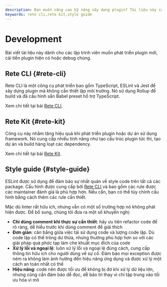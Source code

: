 ```yaml
---
description: Bạn muốn nâng cao kỹ năng xây dựng plugin? Tài liệu này cung cấp nguồn lực để cải thiện plugin hiện có hoặc phát triển plugin mới. Khám phá công cụ Rete CLI và Rete Kit để phát triển hiệu quả hơn
keywords: rete cli,rete kit,style guide
---
```


# Development

Bài viết tài liệu này dành cho các lập trình viên muốn phát triển plugin mới, cải tiến plugin hiện có hoặc debug chúng.

## Rete CLI {#rete-cli}

Rete CLI là một công cụ phát triển bao gồm TypeScript, ESLint và Jest để xây dựng plugin mà không cần thiết lập môi trường. Nó sử dụng Rollup để build và đã cấu hình sẵn Babel preset hỗ trợ TypeScript.

Xem chi tiết tại bài [Rete CLI](/docs/development/rete-cli).

## Rete Kit {#rete-kit}

Công cụ này nhằm tăng hiệu quả khi phát triển plugin hoặc dự án sử dụng framework. Nó cung cấp nhiều tính năng như tạo cấu trúc plugin tức thì, tạo dự án và build hàng loạt các dependency.

Xem chi tiết tại bài [Rete Kit](/docs/development/rete-kit).

## Style guide {#style-guide}

ESLint được sử dụng để đảm bảo sự nhất quán về style code trên tất cả các package. Cấu hình được cung cấp bởi [Rete CLI](#rete-cli) và bao gồm các rule được các maintainer đánh giá là phù hợp hơn. Nếu cần, bạn có thể tùy chỉnh cấu hình bằng cách thêm các rule cần thiết.

Mặc dù linter rất hữu ích, nhưng vẫn có một số trường hợp nó không phát hiện được. Để bổ sung, chúng tôi đưa ra một số khuyến nghị:

- **Chỉ dùng comment khi thực sự cần thiết**: hãy ưu tiên refactor code để rõ ràng, dễ hiểu trước khi dùng comment để giải thích
- **Đơn giản**: cân bằng giữa việc tái sử dụng code và lượng code lặp. Dù code lặp có thể trông dư thừa, nhưng thường phù hợp hơn so với các giải pháp quá phức tạp làm che khuất mục đích của code
- **Xử lý lỗi và ngoại lệ**: luôn xử lý lỗi và ngoại lệ đúng cách, cung cấp thông tin hữu ích cho người dùng về sự cố. Đảm bảo mọi exception được ném ra không làm ảnh hưởng đến hiệu năng ứng dụng và được xử lý một cách an toàn nhất có thể
- **Hiệu năng**: code nên được tối ưu để không bị đơ khi xử lý dữ liệu lớn, nhưng cũng cần đảm bảo dễ đọc, dễ bảo trì thay vì chỉ tập trung vào tối ưu hóa vi mô